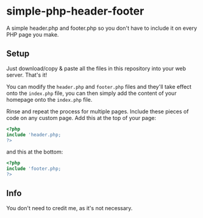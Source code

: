 # simple-php-header-footer
A simple header.php and footer.php so you don't have to include it on every PHP page you make.

## Setup
Just download/copy & paste all the files in this repository into your web server. That's it!

You can modify the `header.php` and `footer.php` files and they'll take effect onto the `index.php` file, you can then simply add the content of your homepage onto the `index.php` file.

Rinse and repeat the process for multiple pages. Include these pieces of code on any custom page. Add this at the top of your page:
```php
<?php
include 'header.php;
?>
```
and this at the bottom:
```php
<?php
include 'footer.php;
?>
```

## Info
You don't need to credit me, as it's not necessary.
